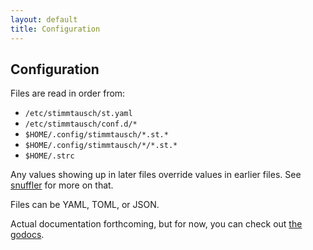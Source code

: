 ```yaml
---
layout: default
title: Configuration
---
```


## Configuration

Files are read in order from:

* `/etc/stimmtausch/st.yaml`
* `/etc/stimmtausch/conf.d/*`
* `$HOME/.config/stimmtausch/*.st.*`
* `$HOME/.config/stimmtausch/*/*.st.*`
* `$HOME/.strc`

Any values showing up in later files override values in earlier files. See [snuffler](https://github.com/makyo/snuffler) for more on that.

Files can be YAML, TOML, or JSON.

Actual documentation forthcoming, but for now, you can check out [the godocs](https://godoc.org/github.com/makyo/st/config).
